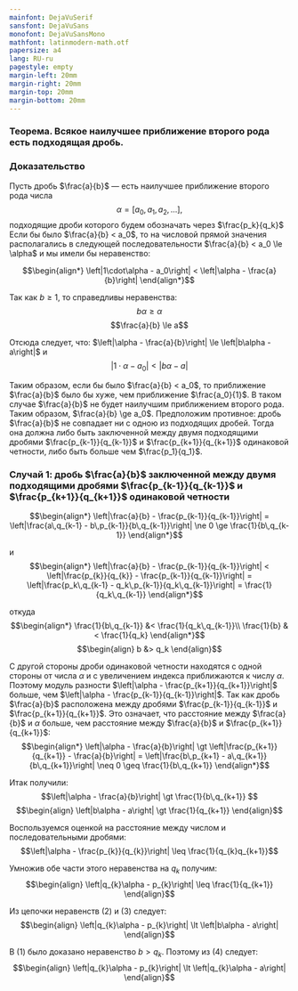 ```yaml
---
mainfont: DejaVuSerif
sansfont: DejaVuSans
monofont: DejaVuSansMono
mathfont: latinmodern-math.otf
papersize: a4
lang: RU-ru
pagestyle: empty
margin-left: 20mm
margin-right: 20mm
margin-top: 20mm
margin-bottom: 20mm
---
```


### Теорема. Всякое наилучшее приближение второго рода есть подходящая дробь.

### Доказательство

Пусть дробь $\frac{a}{b}$ — есть наилучшее приближение второго рода числа 
$$\alpha = [a_0, a_1, a_2, ...],$$
подходящие дроби которого будем обозначать через $\frac{p_k}{q_k}$
Если бы было $\frac{a}{b} < a_0$, то на числовой прямой значения располагались в следующей последовательности $\frac{a}{b} < a_0 \le \alpha$ и мы имели бы неравенство:

$$\begin{align*}
\left|1\cdot\alpha - a_0\right| < \left|\alpha - \frac{a}{b}\right|
\end{align*}$$

Так как $b \ge 1$, то справедливы неравенства:
$$b\alpha \ge \alpha$$
$$\frac{a}{b} \le a$$

Отсюда следует, что: $\left|\alpha - \frac{a}{b}\right| \le \left|b\alpha - a\right|$ и
$$\left|1\cdot\alpha - a_0\right| < \left|b\alpha - a\right|$$

Таким образом, если бы было $\frac{a}{b} < a_0$, то приближение $\frac{a}{b}$ было бы хуже, чем приближение $\frac{a_0}{1}$. В таком случае $\frac{a}{b}$ не будет наилучшим приближением второго рода. Таким образом, $\frac{a}{b} \ge a_0$. Предположим противное: дробь $\frac{a}{b}$ не совпадает ни с одною из подходящих дробей. Тогда она должна либо быть заключенной между двумя подходящими дробями $\frac{p_{k-1}}{q_{k-1}}$ и $\frac{p_{k+1}}{q_{k+1}}$ одинаковой четности, либо быть больше чем $\frac{p_1}{q_1}$.

### Случай 1: дробь $\frac{a}{b}$ заключенной между двумя подходящими дробями $\frac{p_{k-1}}{q_{k-1}}$ и $\frac{p_{k+1}}{q_{k+1}}$ одинаковой четности
$$\begin{align*}
\left|\frac{a}{b} - \frac{p_{k-1}}{q_{k-1}}\right| 
= \left|\frac{a\,q_{k-1} - b\,p_{k-1}}{b\,q_{k-1}}\right| 
\ne 0 
\ge \frac{1}{b\,q_{k-1}}
\end{align*}$$

и
$$\begin{align*}
\left|\frac{a}{b} - \frac{p_{k-1}}{q_{k-1}}\right| 
< \left|\frac{p_{k}}{q_{k}} - \frac{p_{k-1}}{q_{k-1}}\right|
= \left|\frac{p_k\,q_{k-1} - q_k\,p_{k-1}}{q_k\,q_{k-1}}\right| 
= \frac{1}{q_k\,q_{k-1}}
\end{align*}$$

откуда
$$\begin{align*}
\frac{1}{b\,q_{k-1}} &< \frac{1}{q_k\,q_{k-1}}\\
\frac{1}{b} &< \frac{1}{q_k}
\end{align*}$$
$$\begin{align}
b &> q_k
\end{align}$$

С другой стороны дроби одинаковой четности находятся с одной стороны от числа $\alpha$ и с увеличением индекса приближаются к числу $\alpha$. Поэтому модуль разности $\left|\alpha - \frac{p_{k+1}}{q_{k+1}}\right|$ больше, чем $\left|\alpha - \frac{p_{k-1}}{q_{k-1}}\right|$. Так как дробь $\frac{a}{b}$ расположена между дробями $\frac{p_{k-1}}{q_{k-1}}$ и $\frac{p_{k+1}}{q_{k+1}}$. Это означает, что расстояние между $\frac{a}{b}$ и $\alpha$ больше, чем расстояние между $\frac{a}{b}$ и $\frac{p_{k+1}}{q_{k+1}}$:
$$\begin{align*}
\left|\alpha - \frac{a}{b}\right| 
\gt \left|\frac{p_{k+1}}{q_{k+1}} - \frac{a}{b}\right| 
= \left|\frac{b\,p_{k+1} - a\,q_{k+1}}{b\,q_{k+1}}\right| 
\neq 0
\geq \frac{1}{b\,q_{k+1}}
\end{align*}$$

Итак получили:
$$\left|\alpha - \frac{a}{b}\right| \gt \frac{1}{b\,q_{k+1}} $$
$$\begin{align}
\left|b\alpha - a\right| \gt \frac{1}{q_{k+1}}
\end{align}$$

Воспользуемся оценкой на расстояние между числом и последовательными дробями:
$$\left|\alpha - \frac{p_{k}}{q_{k}}\right| \leq \frac{1}{q_{k}q_{k+1}}$$

Умножив обе части этого неравенства на $q_{k}$ получим:
$$\begin{align}
\left|q_{k}\alpha - p_{k}\right| \leq \frac{1}{q_{k+1}}
\end{align}$$

Из цепочки неравенств (2) и (3) следует:
$$\begin{align}
\left|q_{k}\alpha - p_{k}\right| \lt \left|b\alpha - a\right|
\end{align}$$

В (1) было доказано неравенство $b \gt q_k$. Поэтому из (4) следует:
$$\begin{align}
\left|q_{k}\alpha - p_{k}\right| \lt \left|q_{k}\alpha - a\right|
\end{align}$$